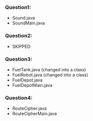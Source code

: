 ### Question1:
- Sound.java
- SoundMain.java
### Question2:
- SKIPPED
### Question3:
- FuelTank.java (changed into a class)
- FuelRobot.java (changed into a class)
- FuelDepot.java
- FuelDepotMain.java
### Question4:
- RouteCipher.java
- RouteCipherMain.java